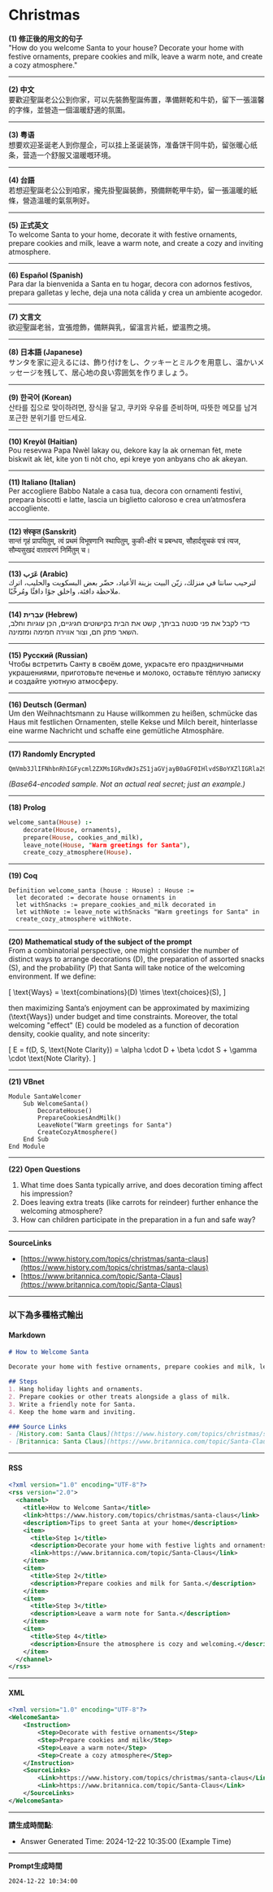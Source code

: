 # Christmas

**(1) 修正後的用文的句子**  
"How do you welcome Santa to your house? Decorate your home with festive ornaments, prepare cookies and milk, leave a warm note, and create a cozy atmosphere."

---

**(2) 中文**  
要歡迎聖誕老公公到你家，可以先裝飾聖誕佈置，準備餅乾和牛奶，留下一張溫馨的字條，並營造一個溫暖舒適的氛圍。

---

**(3) 粤语**  
想要欢迎圣诞老人到你屋企，可以挂上圣诞装饰，准备饼干同牛奶，留张暖心纸条，营造一个舒服又温暖嘅环境。

---

**(4) 台語**  
若想迎聖誕老公公到咱家，攏先掛聖誕裝飾，預備餅乾甲牛奶，留一張溫暖的紙條，營造溫暖的氣氛咧好。

---

**(5) 正式英文**  
To welcome Santa to your home, decorate it with festive ornaments, prepare cookies and milk, leave a warm note, and create a cozy and inviting atmosphere.

---

**(6) Español (Spanish)**  
Para dar la bienvenida a Santa en tu hogar, decora con adornos festivos, prepara galletas y leche, deja una nota cálida y crea un ambiente acogedor.

---

**(7) 文言文**  
欲迎聖誕老翁，宜張燈飾，備餅與乳，留溫言片紙，塑溫煦之境。

---

**(8) 日本語 (Japanese)**  
サンタを家に迎えるには、飾り付けをし、クッキーとミルクを用意し、温かいメッセージを残して、居心地の良い雰囲気を作りましょう。

---

**(9) 한국어 (Korean)**  
산타를 집으로 맞이하려면, 장식을 달고, 쿠키와 우유를 준비하며, 따뜻한 메모를 남겨 포근한 분위기를 만드세요.

---

**(10) Kreyòl (Haitian)**  
Pou resevwa Papa Nwèl lakay ou, dekore kay la ak orneman fèt, mete biskwit ak lèt, kite yon ti nòt cho, epi kreye yon anbyans cho ak akeyan.

---

**(11) Italiano (Italian)**  
Per accogliere Babbo Natale a casa tua, decora con ornamenti festivi, prepara biscotti e latte, lascia un biglietto caloroso e crea un’atmosfera accogliente.

---

**(12) संस्कृत (Sanskrit)**  
सान्तं गृहं प्रापयितुम्, त्वं प्रथमं विभूषणानि स्थापितुम्, कुकी-क्षीरं च प्रबन्धय, सौहार्दसूचकं पत्रं त्यज, सौम्यसुखदं वातावरणं निर्मितुम् च।

---

**(13) عَرَب (Arabic)**  
لترحيب سانتا في منزلك، زيّن البيت بزينة الأعياد، حضّر بعض البسكويت والحليب، اترك ملاحظة دافئة، واخلق جوًا دافئًا ومُرحِّبًا.

---

**(14) עִבְרִית (Hebrew)**  
כדי לקבל את פני סנטה בביתך, קשט את הבית בקישוטים חגיגיים, הכֵּן עוגיות וחלב, השאר פתק חם, וצור אווירה חמימה ומזמינה.

---

**(15) Русский (Russian)**  
Чтобы встретить Санту в своём доме, украсьте его праздничными украшениями, приготовьте печенье и молоко, оставьте тёплую записку и создайте уютную атмосферу.

---

**(16) Deutsch (German)**  
Um den Weihnachtsmann zu Hause willkommen zu heißen, schmücke das Haus mit festlichen Ornamenten, stelle Kekse und Milch bereit, hinterlasse eine warme Nachricht und schaffe eine gemütliche Atmosphäre.

---

**(17) Randomly Encrypted**  
```
QmVmb3JlIFNhbnRhIGFycml2ZXMsIGRvdWJsZS1jaGVjayB0aGF0IHlvdSBoYXZlIGRla29yYXRlZCB5b3VyIGhvbWUgd2l0aCBob2xpZGF5IG9ybmFtZW50cy4gU2V0IG91dCBjb29raWVzIGFuZCBtaWxrIHdoaWxlIGxlYXZpbmcgYSB3YXJtIG5vdGUgZm9yIFNhbnRhIGFuZCBlbnN1cmUgdGhlIHNwYWNlIGlzIGNvenku
```
*(Base64-encoded sample. Not an actual real secret; just an example.)*

---

**(18) Prolog**  
```prolog
welcome_santa(House) :-
    decorate(House, ornaments),
    prepare(House, cookies_and_milk),
    leave_note(House, "Warm greetings for Santa"),
    create_cozy_atmosphere(House).
```

---

**(19) Coq**  
```coq
Definition welcome_santa (house : House) : House :=
  let decorated := decorate house ornaments in
  let withSnacks := prepare_cookies_and_milk decorated in
  let withNote := leave_note withSnacks "Warm greetings for Santa" in
  create_cozy_atmosphere withNote.
```

---

**(20) Mathematical study of the subject of the prompt**  
From a combinatorial perspective, one might consider the number of distinct ways to arrange decorations \(D\), the preparation of assorted snacks \(S\), and the probability \(P\) that Santa will take notice of the welcoming environment. If we define:

\[
\text{Ways} = \text{combinations}(D) \times \text{choices}(S),
\]

then maximizing Santa’s enjoyment can be approximated by maximizing \(\text{Ways}\) under budget and time constraints. Moreover, the total welcoming "effect" \(E\) could be modeled as a function of decoration density, cookie quality, and note sincerity:

\[
E = f(D, S, \text{Note Clarity}) = \alpha \cdot D + \beta \cdot S + \gamma \cdot \text{Note Clarity}.
\]

---

**(21) VBnet**  
```vbnet
Module SantaWelcomer
    Sub WelcomeSanta()
        DecorateHouse()
        PrepareCookiesAndMilk()
        LeaveNote("Warm greetings for Santa")
        CreateCozyAtmosphere()
    End Sub
End Module
```

---

**(22) Open Questions**  
1. What time does Santa typically arrive, and does decoration timing affect his impression?  
2. Does leaving extra treats (like carrots for reindeer) further enhance the welcoming atmosphere?  
3. How can children participate in the preparation in a fun and safe way?

---

**SourceLinks**  
- [https://www.history.com/topics/christmas/santa-claus](https://www.history.com/topics/christmas/santa-claus)  
- [https://www.britannica.com/topic/Santa-Claus](https://www.britannica.com/topic/Santa-Claus)

---

### 以下為多種格式輸出

#### Markdown
```markdown
# How to Welcome Santa

Decorate your home with festive ornaments, prepare cookies and milk, leave a warm note, and create a cozy atmosphere. 

## Steps
1. Hang holiday lights and ornaments.
2. Prepare cookies or other treats alongside a glass of milk.
3. Write a friendly note for Santa.
4. Keep the home warm and inviting.

### Source Links
- [History.com: Santa Claus](https://www.history.com/topics/christmas/santa-claus)
- [Britannica: Santa Claus](https://www.britannica.com/topic/Santa-Claus)
```

---

#### RSS
```rss
<?xml version="1.0" encoding="UTF-8"?>
<rss version="2.0">
  <channel>
    <title>How to Welcome Santa</title>
    <link>https://www.history.com/topics/christmas/santa-claus</link>
    <description>Tips to greet Santa at your home</description>
    <item>
      <title>Step 1</title>
      <description>Decorate your home with festive lights and ornaments.</description>
      <link>https://www.britannica.com/topic/Santa-Claus</link>
    </item>
    <item>
      <title>Step 2</title>
      <description>Prepare cookies and milk for Santa.</description>
    </item>
    <item>
      <title>Step 3</title>
      <description>Leave a warm note for Santa.</description>
    </item>
    <item>
      <title>Step 4</title>
      <description>Ensure the atmosphere is cozy and welcoming.</description>
    </item>
  </channel>
</rss>
```

---

#### XML
```xml
<?xml version="1.0" encoding="UTF-8"?>
<WelcomeSanta>
    <Instruction>
        <Step>Decorate with festive ornaments</Step>
        <Step>Prepare cookies and milk</Step>
        <Step>Leave a warm note</Step>
        <Step>Create a cozy atmosphere</Step>
    </Instruction>
    <SourceLinks>
        <Link>https://www.history.com/topics/christmas/santa-claus</Link>
        <Link>https://www.britannica.com/topic/Santa-Claus</Link>
    </SourceLinks>
</WelcomeSanta>
```

---

**請生成時間點**:  
- Answer Generated Time: 2024-12-22 10:35:00 (Example Time)

---

**Prompt生成時間**  
```
2024-12-22 10:34:00
```
